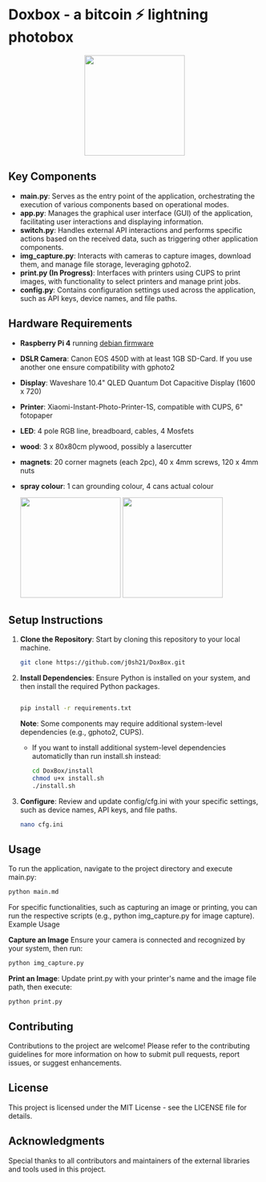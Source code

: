 # Doxbox - a bitcoin ⚡️ lightning photobox 

<p align="center">
<img src="https://github.com/j0sh21/DoxBox/assets/63317640/7eda15cf-c3a2-4236-9e24-a084b4512d96" width="200">
</p>


## Key Components

- **main.py**: Serves as the entry point of the application, orchestrating the execution of various components based on operational modes.
- **app.py**: Manages the graphical user interface (GUI) of the application, facilitating user interactions and displaying information.
- **switch.py**: Handles external API interactions and performs specific actions based on the received data, such as triggering other application components.
- **img_capture.py**: Interacts with cameras to capture images, download them, and manage file storage, leveraging gphoto2.
- **print.py (In Progress)**: Interfaces with printers using CUPS to print images, with functionality to select printers and manage print jobs.
- **config.py**: Contains configuration settings used across the application, such as API keys, device names, and file paths.

## Hardware Requirements

- **Raspberry Pi 4** running [debian firmware](https://www.raspberrypi.com/software/operating-systems/)
- **DSLR Camera**: Canon EOS 450D with at least 1GB SD-Card. If you use another one ensure compatibility with gphoto2 
- **Display**: Waveshare 10.4" QLED Quantum Dot Capacitive Display (1600 x 720) 
- **Printer**: Xiaomi-Instant-Photo-Printer-1S, compatible with CUPS, 6" fotopaper
- **LED**: 4 pole RGB line, breadboard, cables, 4 Mosfets
- **wood**: 3 x 80x80cm plywood, possibly a lasercutter 
- **magnets**: 20 corner magnets (each 2pc), 40 x 4mm screws, 120 x 4mm nuts
- **spray colour**: 1 can grounding colour, 4 cans actual colour

  <img src="https://github.com/j0sh21/DoxBox/assets/63317640/384280e0-cc6e-4bd0-9953-c318b5e12f15" height="200">

  <img src="https://github.com/j0sh21/DoxBox/assets/63317640/e446af16-d840-4cbc-87f9-3d5f67b3a15d" height="200">



## Setup Instructions


1. **Clone the Repository**: Start by cloning this repository to your local machine.

   ```sh
   git clone https://github.com/j0sh21/DoxBox.git
    ```
2. **Install Dependencies**: Ensure Python is installed on your system, and then install the required Python packages.

    ```sh

    pip install -r requirements.txt
    ```
    **Note**: Some components may require additional system-level dependencies (e.g., gphoto2, CUPS).
   

   - If you want to install  additional system-level dependencies automaticlly than run install.sh instead:
      ```sh
      cd DoxBox/install
      chmod u+x install.sh
      ./install.sh

3. **Configure**: Review and update config/cfg.ini with your specific settings, such as device names, API keys, and file paths.
   ```sh
   nano cfg.ini
## Usage

To run the application, navigate to the project directory and execute main.py:

 ```sh
python main.md
 ```
For specific functionalities, such as capturing an image or printing, you can run the respective scripts (e.g., python img_capture.py for image capture).
Example Usage

**Capture an Image** Ensure your camera is connected and recognized by your system, then run:

 ```sh
python img_capture.py
 ```
**Print an Image**: Update print.py with your printer's name and the image file path, then execute:

    python print.py

## Contributing
Contributions to the project are welcome! Please refer to the contributing guidelines for more information on how to submit pull requests, report issues, or suggest enhancements.
## License
This project is licensed under the MIT License - see the LICENSE file for details.
## Acknowledgments
Special thanks to all contributors and maintainers of the external libraries and tools used in this project.
